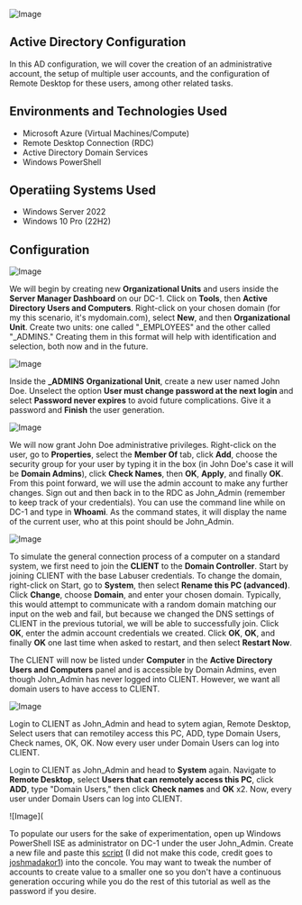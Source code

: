 ![Image](https://i.imgur.com/I4b2apl.png)

## Active Directory Configuration 
In this AD configuration, we will cover the creation of an administrative account, the setup of multiple user accounts, and the configuration of Remote Desktop for these users, among other related tasks.

## Environments and Technologies Used 

- Microsoft Azure (Virtual Machines/Compute)
- Remote Desktop Connection (RDC)
- Active Directory Domain Services
- Windows PowerShell

## Operatiing Systems Used

- Windows Server 2022
- Windows 10 Pro (22H2)

## Configuration

![Image](https://i.imgur.com/xGh03cZ.png)

We will begin by creating new **Organizational Units** and users inside the **Server Manager Dashboard** on our DC-1. Click on **Tools**, then **Active Directory Users and Computers**. Right-click on your chosen domain (for my this scenario, it's mydomain.com), select **New**, and then **Organizational Unit**. Create two units: one called "_EMPLOYEES" and the other called "_ADMINS." Creating them in this format will help with identification and selection, both now and in the future. 

![Image](https://i.imgur.com/yt5loj4.png)

Inside the **_ADMINS** **Organizational Unit**, create a new user named John Doe. Unselect the option **User must change password at the next login** and select **Password never expires** to avoid future complications. Give it a password and **Finish** the user generation.

![Image](https://i.imgur.com/WBbwsj6.png)

We will now grant John Doe administrative privileges. Right-click on the user, go to **Properties**, select the **Member Of** tab, click **Add**, choose the security group for your user by typing it in the box (in John Doe's case it will be **Domain Admins**), click **Check Names**, then **OK**, **Apply**, and finally **OK**. From this point forward, we will use the admin account to make any further changes. Sign out and then back in to the RDC as John_Admin (remember to keep track of your credentials). You can use the command line while on DC-1 and type in **Whoami**. As the command states, it will display the name of the current user, who at this point should be John_Admin.

![Image](https://i.imgur.com/iTxBkcR.png)

To simulate the general connection process of a computer on a standard system, we first need to join the **CLIENT** to the **Domain Controller**. Start by joining CLIENT with the base Labuser credentials. To change the domain, right-click on Start, go to **System**, then select **Rename this PC (advanced)**. Click **Change**, choose **Domain**, and enter your chosen domain. Typically, this would attempt to communicate with a random domain matching our input on the web and fail, but because we changed the DNS settings of CLIENT in the previous tutorial, we will be able to successfully join. Click **OK**, enter the admin account credentials we created. Click **OK**, **OK**, and finally **OK** one last time when asked to restart, and then select **Restart Now**.

The CLIENT will now be listed under **Computer** in the **Active Directory Users and Computers** panel and is accessible by Domain Admins, even though John_Admin has never logged into CLIENT. However, we want all domain users to have access to CLIENT.

![Image](https://i.imgur.com/4r6vDVs.png)

Login to CLIENT as John_Admin and head to sytem agian, Remote Desktop, Select users that can remotiley access this PC, ADD, type Domain Users, Check names, OK, OK. Now every user under Domain Users can log into CLIENT. 

Login to CLIENT as John_Admin and head to **System** again. Navigate to **Remote Desktop**, select **Users that can remotely access this PC**, click **ADD**, type "Domain Users," then click **Check names** and **OK** x2. Now, every user under Domain Users can log into CLIENT.

![Image](

To populate our users for the sake of experimentation, open up Windows PowerShell ISE as administrator on DC-1 under the user John_Admin. Create a new file and paste this [script](https://github.com/NicholasToon/Configuring-On-premises-Active-Directory-within-Azure-VMs/files/12896330/Code.txt) (I did not make this code, credit goes to [joshmadakor1](https://github.com/joshmadakor1/AD_PS/blob/master/Generate-Names-Create-Users.ps1))  into the concole. You may want to tweak the number of accounts to create value to a smaller one so you don't have a continuous generation occuring while you do the rest of this tutorial as well as the password if you desire.



